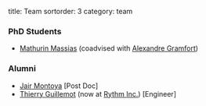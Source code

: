 title: Team
sortorder: 3
category: team

<!-- ### Post Docs
  - [Thomas Moreau](https://tommoral.github.io/about.html)
-->

### PhD Students

  - [Mathurin Massias](https://mathurinm.github.io) (coadvised with [Alexandre Gramfort](http://alexandre.gramfort.net/))

### Alumni

  - [Jair Montoya](http://google.com) [Post Doc]
  - [Thierry Guillemot](https://github.com/tguillemot) (now at [Rythm Inc.](https://dreem.com/fr/)) [Engineer]
